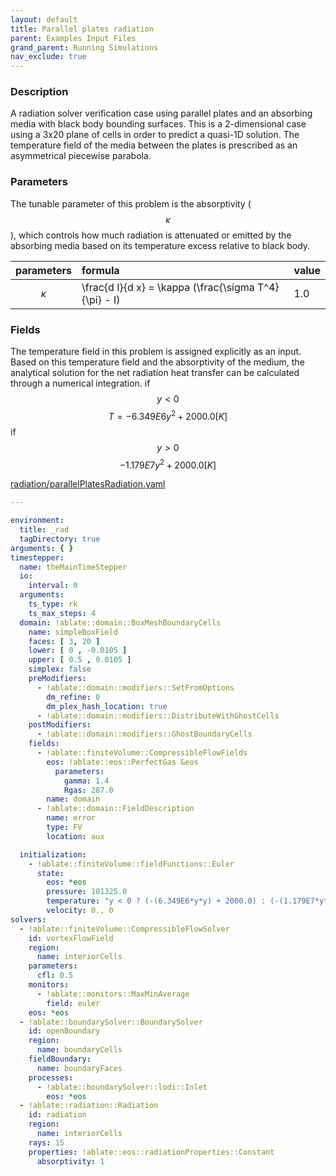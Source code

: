 ```yaml
---
layout: default
title: Parallel plates radiation
parent: Examples Input Files
grand_parent: Running Simulations
nav_exclude: true
---
```

### Description
A radiation solver verification case using parallel plates and an absorbing media with black body bounding surfaces.
This is a 2-dimensional case using a 3x20 plane of cells in order to predict a quasi-1D solution.
The temperature field of the media between the plates is prescribed as an asymmetrical piecewise parabola.

### Parameters
The tunable parameter of this problem is the absorptivity ($$\kappa$$), which controls how much radiation
is attenuated or emitted by the absorbing media based on its temperature excess relative to black body.

| parameters | formula | value |
|:----------|:---------|:------|
| $$\kappa$$ | \frac{d I}{d x} = \kappa (\frac{\sigma T^4}{\pi} - I) | 1.0  |

### Fields
The temperature field in this problem is assigned explicitly as an input. Based on this temperature field and
the absorptivity of the medium, the analytical solution for the net radiation heat transfer can be calculated
through a numerical integration.
if $$y < 0$$
$$T = -6.349E6 y^2 + 2000.0 [K]$$
if $$y > 0$$
$$-1.179E7 y^2 + 2000.0 [K]$$


[radiation/parallelPlatesRadiation.yaml](https://github.com/UBCHREST/ablate/tree/main/tests/integrationTests/inputs/radiation/parallelPlatesRadiation.yaml)
```yaml
---

environment:
  title: _rad
  tagDirectory: true
arguments: { }
timestepper:
  name: theMainTimeStepper
  io:
    interval: 0
  arguments:
    ts_type: rk
    ts_max_steps: 4
  domain: !ablate::domain::BoxMeshBoundaryCells
    name: simpleBoxField
    faces: [ 3, 20 ]
    lower: [ 0 , -0.0105 ]
    upper: [ 0.5 , 0.0105 ]
    simplex: false
    preModifiers:
      - !ablate::domain::modifiers::SetFromOptions
        dm_refine: 0
        dm_plex_hash_location: true
      - !ablate::domain::modifiers::DistributeWithGhostCells
    postModifiers:
      - !ablate::domain::modifiers::GhostBoundaryCells
    fields:
      - !ablate::finiteVolume::CompressibleFlowFields
        eos: !ablate::eos::PerfectGas &eos
          parameters:
            gamma: 1.4
            Rgas: 287.0
        name: domain
      - !ablate::domain::FieldDescription
        name: error
        type: FV
        location: aux

  initialization:
    - !ablate::finiteVolume::fieldFunctions::Euler
      state:
        eos: *eos
        pressure: 101325.0
        temperature: "y < 0 ? (-(6.349E6*y*y) + 2000.0) : (-(1.179E7*y*y) + 2000.0)"
        velocity: 0., 0
solvers:
  - !ablate::finiteVolume::CompressibleFlowSolver
    id: vortexFlowField
    region:
      name: interiorCells
    parameters:
      cfl: 0.5
    monitors:
      - !ablate::monitors::MaxMinAverage
        field: euler
    eos: *eos
  - !ablate::boundarySolver::BoundarySolver
    id: openBoundary
    region:
      name: boundaryCells
    fieldBoundary:
      name: boundaryFaces
    processes:
      - !ablate::boundarySolver::lodi::Inlet
        eos: *eos
  - !ablate::radiation::Radiation
    id: radiation
    region:
      name: interiorCells
    rays: 15
    properties: !ablate::eos::radiationProperties::Constant
      absorptivity: 1
```